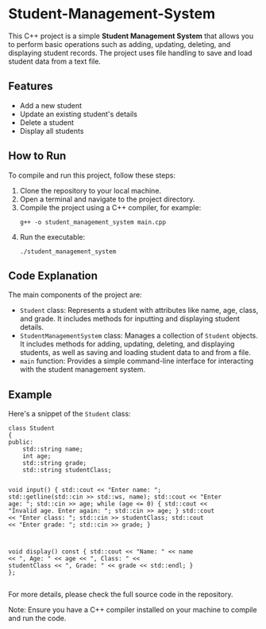 # Student-Management-System
  <p>This C++ project is a simple <strong>Student Management System</strong> that allows you to perform basic operations such as adding, updating, deleting, and displaying student records. The project uses file handling to save and load student data from a text file.</p>
        
   <h2>Features</h2>
        <ul>
            <li>Add a new student</li>
            <li>Update an existing student's details</li>
            <li>Delete a student</li>
            <li>Display all students</li>
        </ul>
      <h2>How to Run</h2>
        <p>To compile and run this project, follow these steps:</p>
        <ol>
            <li>Clone the repository to your local machine.</li>
            <li>Open a terminal and navigate to the project directory.</li>
            <li>Compile the project using a C++ compiler, for example:</li>
            <pre><code>g++ -o student_management_system main.cpp</code></pre>
            <li>Run the executable:</li>
            <pre><code>./student_management_system</code></pre>
        </ol>

   <h2>Code Explanation</h2>
        <p>The main components of the project are:</p>
        <ul>
            <li><code>Student</code> class: Represents a student with attributes like name, age, class, and grade. It includes methods for inputting and displaying student details.</li>
            <li><code>StudentManagementSystem</code> class: Manages a collection of <code>Student</code> objects. It includes methods for adding, updating, deleting, and displaying students, as well as saving and loading student data to and from a file.</li>
            <li><code>main</code> function: Provides a simple command-line interface for interacting with the student management system.</li>
        </ul>

  <h2>Example</h2>
        <p>Here's a snippet of the <code>Student</code> class:</p>
        <pre><code>class Student
{
public:
    std::string name;
    int age;
    std::string grade;
    std::string studentClass;

   void input()
    {
        std::cout << "Enter name: ";
        std::getline(std::cin >> std::ws, name);
        std::cout << "Enter age: ";
        std::cin >> age;
        while (age <= 0)
        {
            std::cout << "Invalid age. Enter again: ";
            std::cin >> age;
        }
        std::cout << "Enter class: ";
        std::cin >> studentClass;
        std::cout << "Enter grade: ";
        std::cin >> grade;
    }

   void display() const
    {
        std::cout << "Name: " << name << ", Age: " << age
                  << ", Class: " << studentClass << ", Grade: " << grade << std::endl;
    }
};</code></pre>

   <p>For more details, please check the full source code in the repository.</p>
      <p >Note: Ensure you have a C++ compiler installed on your machine to compile and run the code.</p>
    
